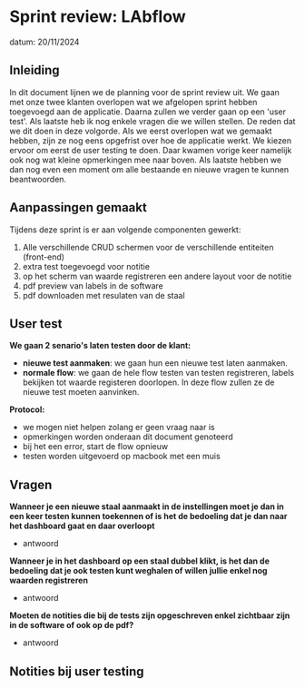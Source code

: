 # Sprint review: LAbflow

datum: 20/11/2024

## Inleiding

In dit document lijnen we de planning voor de sprint review uit. We gaan met onze twee klanten overlopen wat we afgelopen sprint hebben toegevoegd aan de applicatie. Daarna zullen we verder gaan op een 'user test'. Als laatste heb ik nog enkele vragen die we willen stellen. De reden dat we dit doen in deze volgorde. Als we eerst overlopen wat we gemaakt hebben, zijn ze nog eens opgefrist over hoe de applicatie werkt. We kiezen ervoor om eerst de user testing te doen. Daar kwamen vorige keer namelijk ook nog wat kleine opmerkingen mee naar boven. Als laatste hebben we dan nog even een moment om alle bestaande en nieuwe vragen te kunnen beantwoorden.

## Aanpassingen gemaakt

Tijdens deze sprint is er aan volgende componenten gewerkt:

1. Alle verschillende CRUD schermen voor de verschillende entiteiten (front-end)
2. extra test toegevoegd voor notitie
3. op het scherm van waarde registreren een andere layout voor de notitie
4. pdf preview van labels in de software
5. pdf downloaden met resulaten van de staal

## User test

**We gaan 2 senario's laten testen door de klant:**

- **nieuwe test aanmaken**: we gaan hun een nieuwe test laten aanmaken.
- **normale flow**: we gaan de hele flow testen van testen registreren, labels bekijken tot waarde registeren doorlopen. In deze flow zullen ze de nieuwe test moeten aanvinken.

**Protocol:**

- we mogen niet helpen zolang er geen vraag naar is
- opmerkingen worden onderaan dit document genoteerd
- bij het een error, start de flow opnieuw
- testen worden uitgevoerd op macbook met een muis

## Vragen

**Wanneer je een nieuwe staal aanmaakt in de instellingen moet je dan in een keer testen kunnen toekennen of is het de bedoeling dat je dan naar het dashboard gaat en daar overloopt**

- antwoord

**Wanneer je in het dashboard op een staal dubbel klikt, is het dan de bedoeling dat je ook testen kunt weghalen of willen jullie enkel nog waarden registreren**

- antwoord

**Moeten de notities die bij de tests zijn opgeschreven enkel zichtbaar zijn in de software of ook op de pdf?**

- antwoord

## Notities bij user testing

